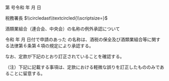 第 号令和 年 月 日

税務署長 $\\circledast\\textcircled{\\scriptsize=}$

酒類業組合（連合会、中央会）の名称の例外承認について

令和 年 月 日付で申請のあった の名称は、酒税の保全及び酒類業組合等に関する法律第６条第４項の規定により承認する。

なお、定款が下記のとおり訂正されていることを確認する。

（注）下記に記載する事項は、定款における軽微な誤りを訂正したもののみであることに留意する。